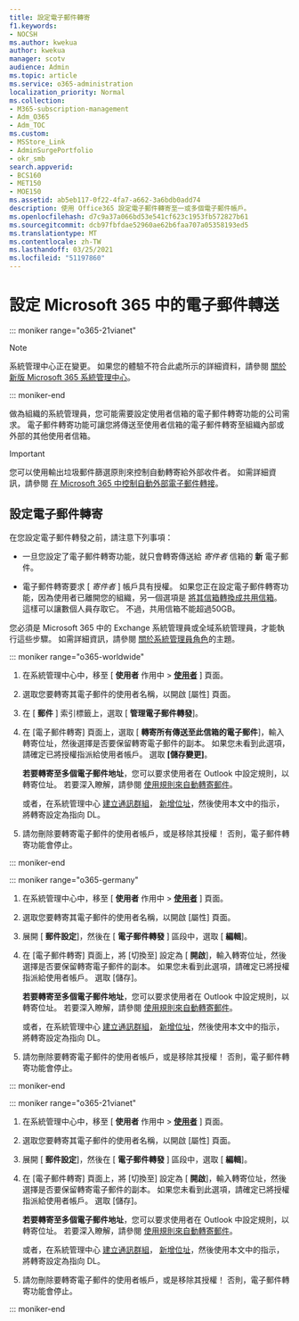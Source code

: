 ```yaml
---
title: 設定電子郵件轉寄
f1.keywords:
- NOCSH
ms.author: kwekua
author: kwekua
manager: scotv
audience: Admin
ms.topic: article
ms.service: o365-administration
localization_priority: Normal
ms.collection:
- M365-subscription-management
- Adm_O365
- Adm_TOC
ms.custom:
- MSStore_Link
- AdminSurgePortfolio
- okr_smb
search.appverid:
- BCS160
- MET150
- MOE150
ms.assetid: ab5eb117-0f22-4fa7-a662-3a6bdb0add74
description: 使用 Office365 設定電子郵件轉寄至一或多個電子郵件帳戶。
ms.openlocfilehash: d7c9a37a066bd53e541cf623c1953fb572827b61
ms.sourcegitcommit: dcb97fbfdae52960ae62b6faa707a05358193ed5
ms.translationtype: MT
ms.contentlocale: zh-TW
ms.lasthandoff: 03/25/2021
ms.locfileid: "51197860"
---
```

# <a name="configure-email-forwarding-in-microsoft-365"></a>設定 Microsoft 365 中的電子郵件轉送

::: moniker range="o365-21vianet"

> [!NOTE]
> 系統管理中心正在變更。 如果您的體驗不符合此處所示的詳細資料，請參閱 [關於新版 Microsoft 365 系統管理中心](../microsoft-365-admin-center-preview.md?preserve-view=true&view=o365-21vianet)。

::: moniker-end

做為組織的系統管理員，您可能需要設定使用者信箱的電子郵件轉寄功能的公司需求。 電子郵件轉寄功能可讓您將傳送至使用者信箱的電子郵件轉寄至組織內部或外部的其他使用者信箱。

> [!IMPORTANT]
> 您可以使用輸出垃圾郵件篩選原則來控制自動轉寄給外部收件者。 如需詳細資訊，請參閱 [在 Microsoft 365 中控制自動外部電子郵件轉接](https://docs.microsoft.com/microsoft-365/security/office-365-security/external-email-forwarding?view=o365-worldwide&preserve-view=true#how-the-outbound-spam-filter-policy-settings-work-with-other-automatic-email-forwarding-controls)。

## <a name="configure-email-forwarding"></a>設定電子郵件轉寄

在您設定電子郵件轉發之前，請注意下列事項：

- 一旦您設定了電子郵件轉寄功能，就只會轉寄傳送給 *寄件者* 信箱的 **新** 電子郵件。

- 電子郵件轉寄要求 [  *寄件者*  ] 帳戶具有授權。 如果您正在設定電子郵件轉寄功能，因為使用者已離開您的組織，另一個選項是 [將其信箱轉換成共用信箱](convert-user-mailbox-to-shared-mailbox.md)。 這樣可以讓數個人員存取它。 不過，共用信箱不能超過50GB。

您必須是 Microsoft 365 中的 Exchange 系統管理員或全域系統管理員，才能執行這些步驟。 如需詳細資訊，請參閱 [關於系統管理員角色](../add-users/about-admin-roles.md)的主題。

::: moniker range="o365-worldwide"

1. 在系統管理中心中，移至 [ **使用者** 作用中 \> **[使用者](https://go.microsoft.com/fwlink/p/?linkid=834822)** ] 頁面。

2. 選取您要轉寄其電子郵件的使用者名稱，以開啟 [屬性] 頁面。

3. 在 [ **郵件** ] 索引標籤上，選取 [ **管理電子郵件轉發**]。

4. 在 [電子郵件轉寄] 頁面上，選取 [ **轉寄所有傳送至此信箱的電子郵件**]，輸入轉寄位址，然後選擇是否要保留轉寄電子郵件的副本。 如果您未看到此選項，請確定已將授權指派給使用者帳戶。 選取 **[儲存變更]**。

    **若要轉寄至多個電子郵件地址**，您可以要求使用者在 Outlook 中設定規則，以轉寄位址。 若要深入瞭解，請參閱 [使用規則來自動轉寄郵件](https://support.microsoft.com/office/45aa9664-4911-4f96-9663-ece42816d746)。

     或者，在系統管理中心 [建立通訊群組](../setup/create-distribution-lists.md)， [新增位址](add-user-or-contact-to-distribution-list.md)，然後使用本文中的指示，將轉寄設定為指向 DL。

5. 請勿刪除要轉寄電子郵件的使用者帳戶，或是移除其授權！  否則，電子郵件轉寄功能會停止。

::: moniker-end

::: moniker range="o365-germany"

1. 在系統管理中心中，移至 [ **使用者** 作用中 \> **[使用者](https://go.microsoft.com/fwlink/p/?linkid=847686)** ] 頁面。

2. 選取您要轉寄其電子郵件的使用者名稱，以開啟 [屬性] 頁面。

3. 展開 [ **郵件設定**]，然後在 [ **電子郵件轉發** ] 區段中，選取 [ **編輯**]。

4. 在 [電子郵件轉寄] 頁面上，將 [切換至] 設定為 [ **開啟**]，輸入轉寄位址，然後選擇是否要保留轉寄電子郵件的副本。 如果您未看到此選項，請確定已將授權指派給使用者帳戶。 選取 [儲存]。

   **若要轉寄至多個電子郵件地址**，您可以要求使用者在 Outlook 中設定規則，以轉寄位址。 若要深入瞭解，請參閱 [使用規則來自動轉寄郵件](https://support.microsoft.com/office/45aa9664-4911-4f96-9663-ece42816d746)。

   或者，在系統管理中心 [建立通訊群組](../setup/create-distribution-lists.md)， [新增位址](add-user-or-contact-to-distribution-list.md)，然後使用本文中的指示，將轉寄設定為指向 DL。

5. 請勿刪除要轉寄電子郵件的使用者帳戶，或是移除其授權！  否則，電子郵件轉寄功能會停止。

::: moniker-end

::: moniker range="o365-21vianet"

1. 在系統管理中心中，移至 [ **使用者** 作用中 \> **[使用者](https://go.microsoft.com/fwlink/p/?linkid=850628)** ] 頁面。

2. 選取您要轉寄其電子郵件的使用者名稱，以開啟 [屬性] 頁面。

3. 展開 [ **郵件設定**]，然後在 [ **電子郵件轉發** ] 區段中，選取 [ **編輯**]。

4. 在 [電子郵件轉寄] 頁面上，將 [切換至] 設定為 [ **開啟**]，輸入轉寄位址，然後選擇是否要保留轉寄電子郵件的副本。 如果您未看到此選項，請確定已將授權指派給使用者帳戶。 選取 [儲存]。

   **若要轉寄至多個電子郵件地址**，您可以要求使用者在 Outlook 中設定規則，以轉寄位址。 若要深入瞭解，請參閱 [使用規則來自動轉寄郵件](https://support.microsoft.com/office/45aa9664-4911-4f96-9663-ece42816d746)。

   或者，在系統管理中心 [建立通訊群組](../setup/create-distribution-lists.md)， [新增位址](add-user-or-contact-to-distribution-list.md)，然後使用本文中的指示，將轉寄設定為指向 DL。

5. 請勿刪除要轉寄電子郵件的使用者帳戶，或是移除其授權！  否則，電子郵件轉寄功能會停止。

::: moniker-end